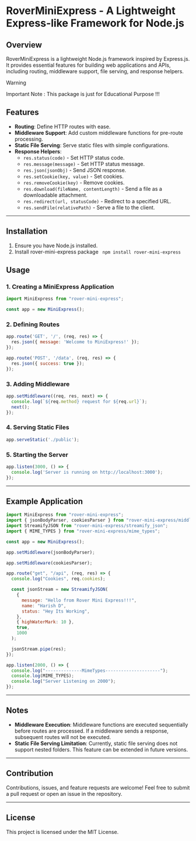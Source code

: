 
# RoverMiniExpress - A Lightweight Express-like Framework for Node.js

## Overview

RoverMiniExpress is a lightweight Node.js framework inspired by Express.js. It provides essential features for building web applications and APIs, including routing, middleware support, file serving, and response helpers. 


> [!WARNING]  
> Important Note : This package is just for Educational Purpose !!!

## Features

- **Routing**: Define HTTP routes with ease.
- **Middleware Support**: Add custom middleware functions for pre-route processing.
- **Static File Serving**: Serve static files with simple configurations.
- **Response Helpers**:
  - `res.status(code)` - Set HTTP status code.
  - `res.message(message)` - Set HTTP status message.
  - `res.json(jsonObj)` - Send JSON response.
  - `res.setCookie(key, value)` - Set cookies.
  - `res.removeCookie(key)` - Remove cookies.
  - `res.download(fileName, contentLength)` - Send a file as a downloadable attachment.
  - `res.redirect(url, statusCode)` - Redirect to a specified URL.
  - `res.sendFile(relativePath)` - Serve a file to the client.

---

## Installation

1. Ensure you have Node.js installed.
2. Install rover-mini-express package
  ``` npm install rover-mini-express```
  
## Usage

### 1. Creating a MiniExpress Application

```javascript
import MiniExpress from "rover-mini-express";

const app = new MiniExpress();
```

### 2. Defining Routes

```javascript
app.route('GET', '/', (req, res) => {
  res.json({ message: 'Welcome to MiniExpress!' });
});

app.route('POST', '/data', (req, res) => {
  res.json({ success: true });
});
```

### 3. Adding Middleware

```javascript
app.setMiddleware((req, res, next) => {
  console.log(`${req.method} request for ${req.url}`);
  next();
});
```

### 4. Serving Static Files

```javascript
app.serveStatic('./public');
```

### 5. Starting the Server

```javascript
app.listen(3000, () => {
  console.log('Server is running on http://localhost:3000');
});
```

---

## Example Application

```javascript
import MiniExpress from "rover-mini-express";
import { jsonBodyParser, cookiesParser } from "rover-mini-express/middlewares";
import StreamifyJSON from "rover-mini-express/streamify_json";
import { MIME_TYPES } from "rover-mini-express/mime_types";

const app = new MiniExpress();

app.setMiddleware(jsonBodyParser);

app.setMiddleware(cookiesParser);

app.route("get", "/api", (req, res) => {
  console.log("Cookies", req.cookies);

  const jsonStream = new StreamifyJSON(
    {
      message: "Hello from Rover Mini Express!!!",
      name: "Harish D",
      status: "Hey Its Working",
    },
    { highWaterMark: 10 },
    true,
    1000
  );

  jsonStream.pipe(res);
});

app.listen(2000, () => {
  console.log("--------------MimeTypes---------------------");
  console.log(MIME_TYPES);
  console.log("Server Listening on 2000");
});

```

---

## Notes

- **Middleware Execution**: Middleware functions are executed sequentially before routes are processed. If a middleware sends a response, subsequent routes will not be executed.
- **Static File Serving Limitation**: Currently, static file serving does not support nested folders. This feature can be extended in future versions.

---

## Contribution

Contributions, issues, and feature requests are welcome! Feel free to submit a pull request or open an issue in the repository.

---

## License

This project is licensed under the MIT License.
